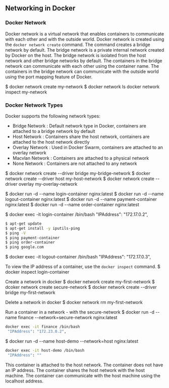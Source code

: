 ## Networking in Docker

### Docker Network

Docker network is a virtual network that enables containers to communicate with each other and with the outside world. Docker network is created using the `docker network create` command. The command creates a bridge network by default. The bridge network is a private internal network created by Docker on the host. The bridge network is isolated from the host network and other bridge networks by default. The containers in the bridge network can communicate with each other using the container name. The containers in the bridge network can communicate with the outside world using the port mapping feature of Docker.

$ docker network create my-network
$ docker network ls
docker network inspect my-network

### Docker Network Types

Docker supports the following network types:
- Bridge Network : Default network type in Docker, containers are attached to a bridge network by default
- Host Network : Containers share the host network, containers are attached to the host network directly 
- Overlay Network : Used in Docker Swarm, containers are attached to an overlay network 
- Macvlan Network : Containers are attached to a physical network
- None Network : Containers are not attached to any network

$ docker network create --driver bridge my-bridge-network
$ docker network create --driver host my-host-network
$ docker network create --driver overlay my-overlay-network


$ docker run -d --name login-container nginx:latest
$ docker run -d --name logout-container nginx:latest
$ docker run -d --name payment-container nginx:latest
$ docker run -d --name order-container nginx:latest

$ docker exec -it login-container /bin/bash
 "IPAddress": "172.17.0.2",
```bash
$ apt-get update
$ apt-get install -y iputils-ping
$ ping -V
$ ping payment-container
$ ping order-container
$ ping google.com
```

$ docker exec -it logout-container /bin/bash
 "IPAddress": "172.17.0.3",


To view the IP address of a container, use the `docker inspect` command.
$ docker inspect login-container


Create a network in docker
$ docker network create my-first-network
$ dcoker network create secure-network
$ docker network create --driver bridge my-first-network

Delete a network in docker
$ docker network rm my-first-network

Run a container in a network - with the secure-network 
$ docker run -d --name finance --network=secure-network nginx:latest
```bash
docker exec -it finance /bin/bash
 "IPAddress": "172.23.0.2",
````

$ docker run -d --name host-demo --network=host nginx:latest
```bash
docker exec -it host-demo /bin/bash
 "IPAddress": ""
```
This container is attached to the host network. The container does not have an IP address. The container shares the host network with the host machine. The container can communicate with the host machine using the localhost address.
